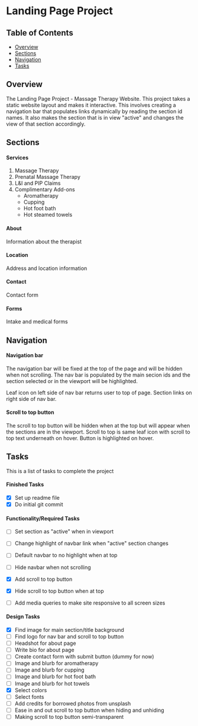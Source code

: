 # Landing Page Project

## Table of Contents

* [Overview](#overview)
* [Sections](#sections)
* [Navigation](#navigation)
* [Tasks](#tasks)

## Overview

The Landing Page Project - Massage Therapy Website. This project takes a static website layout and makes it interactive. This involves creating a navigation bar that populates links dynamically by reading the section id names. It also makes the section that is in view "active" and changes the view of that section accordingly.


## Sections

#### Services
1. Massage Therapy
2. Prenatal Massage Therapy
3. L&I and PIP Claims
4. Complimentary Add-ons
	- Aromatherapy
	- Cupping
	- Hot foot bath
	- Hot steamed towels

#### About
Information about the therapist

#### Location
Address and location information

#### Contact
Contact form

#### Forms
Intake and medical forms

## Navigation

#### Navigation bar

The navigation bar will be fixed at the top of the page and will be hidden when not scrolling. The nav bar is populated by the main secion ids and the section selected or in the viewport will be highlighted.

Leaf icon on left side of nav bar returns user to top of page.
Section links on right side of nav bar.

#### Scroll to top button

The scroll to top button will be hidden when at the top but will appear when the sections are in the viewport.
Scroll to top is same leaf icon with scroll to top text underneath on hover. Button is highlighted on hover.

## Tasks

This is a list of tasks to complete the project

#### Finished Tasks
- [x] Set up readme file
- [x] Do initial git commit

#### Functionality/Required Tasks
- [ ] Set section as "active" when in viewport
- [ ] Change highlight of navbar link when "active" section changes
- [ ] Default navbar to no highlight when at top
- [ ] Hide navbar when not scrolling
- [x] Add scroll to top button
- [x] Hide scroll to top button when at top
- [ ] Add media queries to make site responsive to all screen sizes


#### Design Tasks
- [x] Find image for main section/title background
- [ ] Find logo for nav bar and scroll to top button
- [ ] Headshot for about page
- [ ] Write bio for about page
- [ ] Create contact form with submit button (dummy for now)
- [ ] Image and blurb for aromatherapy
- [ ] Image and blurb for cupping
- [ ] Image and blurb for hot foot bath
- [ ] Image and blurb for hot towels
- [x] Select colors
- [ ] Select fonts
- [ ] Add credits for borrowed photos from unsplash
- [ ] Ease in and out scroll to top button when hiding and unhiding
- [ ] Making scroll to top button semi-transparent
